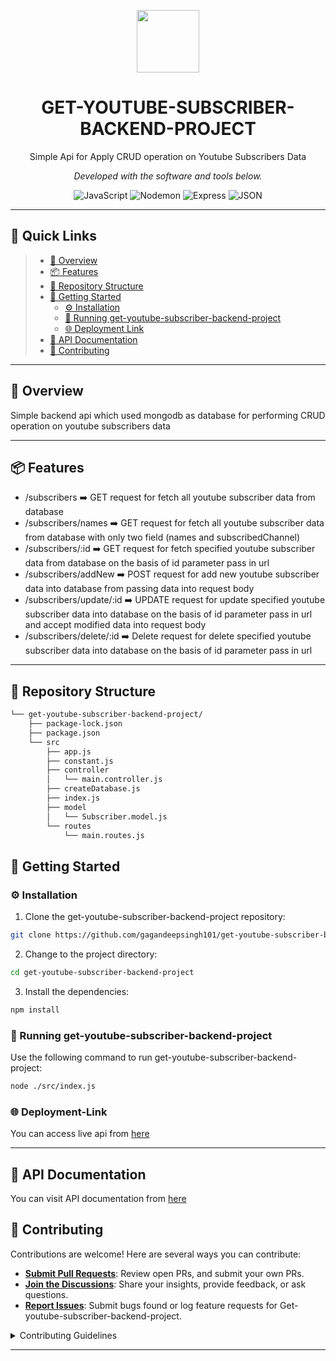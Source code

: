 <p align="center">
  <img src="https://almablog-media.s3.ap-south-1.amazonaws.com/Logo_of_You_Tube_2015_2017_svg_ef2bc4f282.png" width="100" />
</p>
<p align="center">
    <h1 align="center">GET-YOUTUBE-SUBSCRIBER-BACKEND-PROJECT</h1>
</p>
<p align="center">
  Simple Api for Apply CRUD operation on Youtube Subscribers Data
  </p>
<p align="center">
		<em>Developed with the software and tools below.</em>
</p>
<p align="center">
	<img src="https://img.shields.io/badge/JavaScript-F7DF1E.svg?style=for-the-badge&logo=JavaScript&logoColor=black" alt="JavaScript">
	<img src="https://img.shields.io/badge/Nodemon-76D04B.svg?style=for-the-badge&logo=Nodemon&logoColor=white" alt="Nodemon">
	<img src="https://img.shields.io/badge/Express-000000.svg?style=for-the-badge&logo=Express&logoColor=white" alt="Express">
	<img src="https://img.shields.io/badge/JSON-000000.svg?style=for-the-badge&logo=JSON&logoColor=white" alt="JSON">
</p>
<hr>

## 🔗 Quick Links

> - [📍 Overview](#-overview)
> - [📦 Features](#-features)
> - [📂 Repository Structure](#-repository-structure)
> - [🚀 Getting Started](#-getting-started)
>   - [⚙️ Installation](#️-installation)
>   - [🤖 Running get-youtube-subscriber-backend-project](#-running-get-youtube-subscriber-backend-project)
>   - [🌐 Deployment Link](#-deployment-link)
> - [📄 API Documentation](#-api-documentation)
> - [🤝 Contributing](#-contributing)

---

## 📍 Overview

Simple backend api which used mongodb as database for performing CRUD operation on youtube subscribers data

---

## 📦 Features

- /subscribers ➡️ GET request for fetch all youtube subscriber data from database
- /subscribers/names ➡️ GET request for fetch all youtube subscriber data from database with only two field (names and subscribedChannel)
- /subscribers/:id ➡️ GET request for fetch specified youtube subscriber data from database on the basis of id parameter pass in url
- /subscribers/addNew ➡️ POST request for add new youtube subscriber data into database from passing data into request body
- /subscribers/update/:id ➡️ UPDATE request for update specified youtube subscriber data into database on the basis of id parameter pass in url and accept modified data into request body
- /subscribers/delete/:id ➡️ Delete request for delete specified youtube subscriber data into database on the basis of id parameter pass in url

---

## 📂 Repository Structure

```sh
└── get-youtube-subscriber-backend-project/
    ├── package-lock.json
    ├── package.json
    └── src
        ├── app.js
        ├── constant.js
        ├── controller
        │   └── main.controller.js
        ├── createDatabase.js
        ├── index.js
        ├── model
        │   └── Subscriber.model.js
        └── routes
            └── main.routes.js
```

## 🚀 Getting Started

### ⚙️ Installation

1. Clone the get-youtube-subscriber-backend-project repository:

```sh
git clone https://github.com/gagandeepsingh101/get-youtube-subscriber-backend-project
```

2. Change to the project directory:

```sh
cd get-youtube-subscriber-backend-project
```

3. Install the dependencies:

```sh
npm install
```

### 🤖 Running get-youtube-subscriber-backend-project

Use the following command to run get-youtube-subscriber-backend-project:

```sh
node ./src/index.js
```

### 🌐 Deployment-Link

  You can access live api from [here](https://get-youtube-subscriber-110.onrender.com/)

--- 

## 📄 API Documentation

You can visit API documentation from [here](https://documenter.getpostman.com/view/29682764/2s9YsRaTq9)

## 🤝 Contributing

Contributions are welcome! Here are several ways you can contribute:

- **[Submit Pull Requests](https://github/gagandeepsingh101/get-youtube-subscriber-backend-project/blob/main/CONTRIBUTING.md)**: Review open PRs, and submit your own PRs.
- **[Join the Discussions](https://github/gagandeepsingh101/get-youtube-subscriber-backend-project/discussions)**: Share your insights, provide feedback, or ask questions.
- **[Report Issues](https://github/gagandeepsingh101/get-youtube-subscriber-backend-project/issues)**: Submit bugs found or log feature requests for Get-youtube-subscriber-backend-project.

<details closed>
    <summary>Contributing Guidelines</summary>

1. **Fork the Repository**: Start by forking the project repository to your GitHub account.
2. **Clone Locally**: Clone the forked repository to your local machine using a Git client.
   ```sh
   git clone https://github.com/gagandeepsingh101/get-youtube-subscriber-backend-project
   ```
3. **Create a New Branch**: Always work on a new branch, giving it a descriptive name.
   ```sh
   git checkout -b new-feature-x
   ```
4. **Make Your Changes**: Develop and test your changes locally.
5. **Commit Your Changes**: Commit with a clear message describing your updates.
   ```sh
   git commit -m 'Implemented new feature x.'
   ```
6. **Push to GitHub**: Push the changes to your forked repository.
   ```sh
   git push origin new-feature-x
   ```
7. **Submit a Pull Request**: Create a PR against the original project repository. Clearly describe the changes and their motivations.

Once your PR is reviewed and approved, it will be merged into the main branch.

</details>

---

